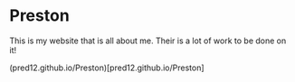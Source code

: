 # Preston
This is my website that is all about me. Their is a lot of work to be done on it!

(pred12.github.io/Preston)[pred12.github.io/Preston]
